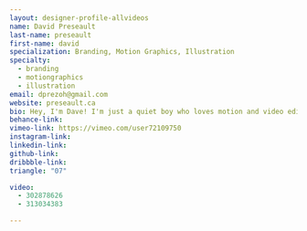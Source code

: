 ```yaml
---
layout: designer-profile-allvideos
name: David Preseault
last-name: preseault
first-name: david
specialization: Branding, Motion Graphics, Illustration
specialty:
  - branding
  - motiongraphics
  - illustration
email: dprezoh@gmail.com
website: preseault.ca
bio: Hey, I'm Dave! I'm just a quiet boy who loves motion and video editing. Buy Melodrama by Lorde on iTunes!
behance-link:
vimeo-link: https://vimeo.com/user72109750
instagram-link:
linkedin-link:
github-link:
dribbble-link:
triangle: "07"

video:
  - 302878626
  - 313034383

---
```

